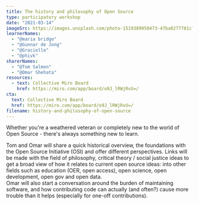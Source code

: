 ```yaml
---
title: The history and philosophy of Open Source
type: participatory workshop
date: "2021-03-14"
imageSrc: https://images.unsplash.com/photo-1519389950473-47ba0277781c?ixid=MXwxMjA3fDB8MHxwaG90by1wYWdlfHx8fGVufDB8fHw%3D&ixlib=rb-1.2.1&auto=format&fit=crop&w=1950&q=80
learnerNames:
  - "@maria bridge"
  - "@Gunnar de Jong"
  - "@Gracielle"
  - "@phivk"
sharerNames:
  - "@Tom Salmon"
  - "@Omar Shehata"
resources:
  - text: Collective Miro Board
    href: https://miro.com/app/board/o9J_lRWjRvU=/
cta:
  text: Collective Miro Board
  href: https://miro.com/app/board/o9J_lRWjRvU=/
filename: history-and-philosophy-of-open-source
---
```


Whether you're a weathered veteran or completely new to the world of Open Source - there's always something new to learn.

<!--more-->

Tom and Omar will share a quick historical overview, the foundations with the Open Source Initiative (OSI) and offer different perspectives.
Links will be made with the field of philosophy, critical theory / social justice ideas to get a broad view of how it relates to current open source ideas: into other fields such as education (OER, open access), open science, open development, open gov and open data.  
Omar will also start a conversation around the burden of maintaining software, and how contributing code can actually (and often?) cause more trouble than it helps (especially for one-off contributions).

